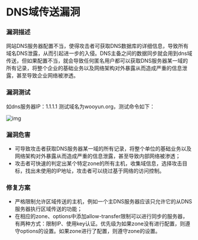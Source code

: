 # DNS域传送漏洞

### 漏洞描述

网站DNS服务器配置不当，使得攻击者可获取DNS数据库的详细信息，导致所有域名DNS泄露，从而引起进一步的入侵。DNS主备之间的数据同步就会用到dns域传送，但如果配置不当，就会导致任何匿名用户都可以获取DNS服务器某一域的所有记录，将整个企业的基础业务以及网络架构对外暴露从而造成严重的信息泄露，甚至导致企业网络被渗透。

### 漏洞测试

如dns服务器IP：1.1.1.1 测试域名为wooyun.org，测试命令如下：

![img](https://nmask.gitbooks.io/vulnerability-box/assets/79C2DBD5-C1BE-4E3F-8F3D-C5BAF551CB5A.png)

### 漏洞危害

- 可导致攻击者获取DNS服务器某一域的所有记录，将整个单位的基础业务以及网络架构对外暴露从而造成严重的信息泄露，甚至导致内部网络被渗透；
- 攻击者可快速的判定出某个特定zone的所有主机，收集域信息，选择攻击目标，找出未使用的IP地址，攻击者可以绕过基于网络的访问控制。

### 修复方案

- 严格限制允许区域传送的主机，例如一个主DNS服务器应该只允许它的从DNS服务器执行区域传送的功能；
- 在相应的zone、options中添加allow-transfer限制可以进行同步的服务器，有两种方式：限制IP、使用key认证。优先级为如果zone没有进行配置，则遵守options的设置。如果zone进行了配置，则遵守zone的设置。